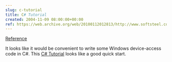 ```yaml
---  
slug: c-tutorial
title: C# Tutorial
created: 2004-11-09 08:00:00+00:00
ref: https://web.archive.org/web/20100112012813/http://www.softsteel.co.uk/tutorials/cSharp/contents.html
---  
```

[Reference](https://web.archive.org/web/20100112012813/http://www.softsteel.co.uk/tutorials/cSharp/contents.html)
 
It looks like it would be convenient to write some Windows device-access code in C#.  This [C# Tutorial](https://web.archive.org/web/20100112012813/http://www.softsteel.co.uk/tutorials/cSharp/contents.html) looks like a good quick start.
